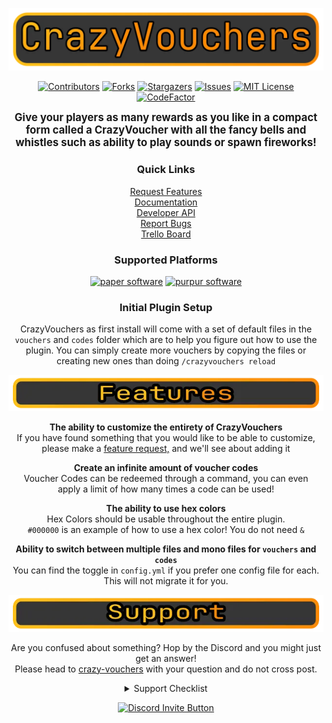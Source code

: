 <center><div align="center">

![CrazyVouchers](https://raw.githubusercontent.com/Crazy-Crew/Branding/main/crazyvouchers/banner/webp/banner.webp)

[![Contributors][contributors-shield]][contributors-url]
[![Forks][forks-shield]][forks-url]
[![Stargazers][stars-shield]][stars-url]
[![Issues][issues-shield]][issues-url]
[![MIT License][license-shield]][license-url]
[![CodeFactor](https://www.codefactor.io/repository/github/crazy-crew/crazyvouchers/badge)](https://www.codefactor.io/repository/github/crazy-crew/crazyvouchers)

<big>**Give your players as many rewards as you like in a compact form called a CrazyVoucher with all the fancy bells and whistles such as ability to play sounds or spawn fireworks!**</big>

### **Quick Links**
[Request Features](https://github.com/Crazy-Crew/CrazyVouchers/discussions/categories/features)<br>
[Documentation](https://docs.crazycrew.us/docs/category/crazyvouchers)<br>
[Developer API](https://docs.crazycrew.us/docs/plugins/crazyvouchers/guides/api/intro)<br>
[Report Bugs](https://github.com/Crazy-Crew/CrazyVouchers/issues)<br>
[Trello Board](https://trello.com/b/gWiGLBWI)

### Supported Platforms
[![paper software](https://cdn.jsdelivr.net/npm/@intergrav/devins-badges@3/assets/compact-minimal/supported/paper_vector.svg)](https://papermc.io/)
[![purpur software](https://cdn.jsdelivr.net/npm/@intergrav/devins-badges@3/assets/compact-minimal/supported/purpur_vector.svg)](https://purpurmc.org/)

### **Initial Plugin Setup**

CrazyVouchers as first install will come with a set of default files in the `vouchers` and `codes` folder which are to help you figure out how to use the plugin.
You can simply create more vouchers by copying the files or creating new ones than doing `/crazyvouchers reload`

![Features Banner](https://raw.githubusercontent.com/Crazy-Crew/Branding/main/crazyvouchers/banner/webp/features.webp)

**The ability to customize the entirety of CrazyVouchers**<br>
If you have found something that you would like to be able to customize,<br>
please make a [feature request,](https://github.com/Crazy-Crew/CrazyVouchers/discussions/categories/features) and we'll see about adding it

**Create an infinite amount of voucher codes**<br>
Voucher Codes can be redeemed through a command, you can even <br>apply a limit of how many times a code can be used!

**The ability to use hex colors**<br>
Hex Colors should be usable throughout the entire plugin.<br>
`#000000` is an example of how to use a hex color! You do not need `&`

**Ability to switch between multiple files and mono files for `vouchers` and `codes`**<br>
You can find the toggle in `config.yml` if you prefer one config file for each. This will not migrate it for you.

![Support Banner](https://raw.githubusercontent.com/Crazy-Crew/Branding/main/crazyvouchers/banner/webp/support.webp)

Are you confused about something? Hop by the Discord and you might just get an answer!<br>
Please head to [crazy-vouchers](https://discord.com/channels/182615261403283459/196107890979897345) with your question and do not cross post.<br>

<details>
<summary>Support Checklist</summary>

Please check to make sure that your question wasn't asked before, You can use `Ctrl+F` on Discord to look for past conversations.<br>
Describe your issue in detail, Don't just make it a bread crumb trail that has to be questioned out of you.<br>
Plugin Version i.e. `CrazyVouchers 3.5.3` **LATEST DOES NOT COUNT**<br>
Server Version & Server Type i.e. `Paper 1.20.6` or `Purpur 1.20.6` **LATEST DOES NOT COUNT**<br>
Send any console errors or files you have through https://mclo.gs/ - (We don't own the website, You have to copy the link and send it.)<br>

</details>

<!--[![Discord](https://discord.com/api/guilds/182615261403283459/widget.png?style=banner2)](https://discord.gg/badbones-s-live-chat-182615261403283459)<br>-->
[![Discord Invite Button](https://cdn.jsdelivr.net/npm/@intergrav/devins-badges@3/assets/cozy/social/discord-plural_vector.svg)](https://discord.gg/badbones-s-live-chat-182615261403283459)
</div></center>

[contributors-shield]: https://img.shields.io/github/contributors/Crazy-Crew/CrazyVouchers.svg?style=flat&logo=appveyor
[contributors-url]: https://github.com/Crazy-Crew/CrazyVouchers/graphs/contributors
[forks-shield]: https://img.shields.io/github/forks/Crazy-Crew/CrazyVouchers.svg?style=flat&logo=appveyor
[forks-url]: https://github.com/Crazy-Crew/CrazyVouchers/network/members
[stars-shield]: https://img.shields.io/github/stars/Crazy-Crew/CrazyVouchers.svg?style=flat&logo=appveyor
[stars-url]: https://github.com/Crazy-Crew/CrazyVouchers/stargazers
[issues-shield]: https://img.shields.io/github/issues/Crazy-Crew/CrazyVouchers.svg?style=flat&logo=appveyor
[issues-url]: https://github.com/Crazy-Crew/CrazyVouchers/issues
[license-shield]: https://img.shields.io/github/license/Crazy-Crew/CrazyVouchers.svg?style=flat&logo=appveyor
[license-url]: https://github.com/Crazy-Crew/CrazyVouchers/blob/main/LICENSE
